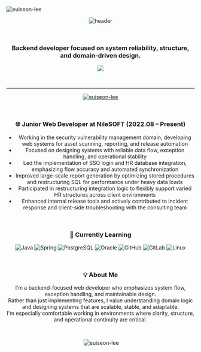 <p align="left">
  <img src="https://komarev.com/ghpvc/?username=euiseon-lee&label=Profile%20views&color=a754e3&style=flat" alt="euiseon-lee" />
</p>

<p align="center">
  <img src="https://capsule-render.vercel.app/api?type=cylinder&color=timeAuto&height=150&section=header&text=Hi👋,%20I'm%20Euiseon%20Lee&fontSize=70" alt="header" />
</p>

<br />

<h3 align="center">Backend developer focused on system reliability, structure, and domain-driven design.</h3>

<p align="center">
  <img src="https://img.shields.io/badge/Gmail-d14836?style=flat-square&logo=Gmail&logoColor=white&link=mailto:inia8inia@gmail.com" style="height: auto;" />
</p>

<br />

* * *

<div align="center">

  <p>
    <a href="https://github.com/ryo-ma/github-profile-trophy">
      <img src="https://github-profile-trophy.vercel.app/?username=euiseon-lee" alt="euiseon-lee" />
    </a>
  </p>

  <br />

  ### 🌐 **Junior Web Developer** at NileSOFT (2022.08 – Present)
  
  - Working in the security vulnerability management domain, developing web systems for asset scanning, reporting, and release automation  
  - Focused on designing systems with reliable data flow, exception handling, and operational stability  
  - Led the implementation of SSO login and HR database integration, emphasizing flow accuracy and automated synchronization  
  - Improved large-scale report generation by optimizing stored procedures and restructuring SQL for performance under heavy data loads  
  - Participated in restructuring integration logic to flexibly support varied HR structures across client environments  
  - Enhanced internal release tools and actively contributed to incident response and client-side troubleshooting with the consulting team

  <br />

  ### 💪 Currently Learning
  ![Java](https://img.shields.io/badge/Java-007396?style=flat&logo=Java&logoColor=white)
  ![Spring](https://img.shields.io/badge/Spring-6DB33F?style=flat&logo=Spring&logoColor=white)
  ![PostgreSQL](https://img.shields.io/badge/PostgreSQL-4169E1?style=flat&logo=PostgreSQL&logoColor=white)
  ![Oracle](https://img.shields.io/badge/Oracle-F80000?style=flat&logo=Oracle&logoColor=white)
  ![GitHub](https://img.shields.io/badge/GitHub-181717?style=flat&logo=github&logoColor=white)
  ![GitLab](https://img.shields.io/badge/GitLab-FC6D26?style=flat&logo=gitlab&logoColor=white)
  ![Linux](https://img.shields.io/badge/Linux-FCC624?style=flat&logo=Linux&logoColor=black)

  <br />

  ### 💡 About Me
  
  I’m a backend-focused web developer who emphasizes system flow, exception handling, and maintainable design.  
  Rather than just implementing features, I value understanding domain logic and designing systems that are scalable, stable, and adaptable.  
  I'm especially comfortable working in environments where clarity, structure, and operational continuity are critical.

  <br />

  <p>&nbsp;<img src="https://github-readme-stats.vercel.app/api?username=euiseon-lee&theme=buefy&show_icons=true&locale=en" alt="euiseon-lee" /></p>

</div>
